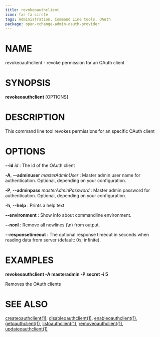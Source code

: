 ```yaml
---
title: revokeoauthclient
icon: far fa-circle
tags: Administration, Command Line tools, OAuth
package: open-xchange-admin-oauth-provider
---
```


# NAME

revokeoauthclient - revoke permission for an OAuth client

# SYNOPSIS

**revokeoauthclient** [OPTIONS]

# DESCRIPTION

This command line tool revokes permissions for an specific OAuth client

# OPTIONS

**--id** *id*
: The id of the OAuth client

**-A**, **--adminuser** *masterAdminUser*
:   Master admin user name for authentication. Optional, depending on your configuration.

**-P**, **--adminpass** *masterAdminPassword*
:   Master admin password for authentication. Optional, depending on your configuration.

**-h**, **--help**
: Prints a help text

**--environment**
:   Show info about commandline environment.

**--nonl**
:   Remove all newlines (\\n) from output.

**--responsetimeout**
: The optional response timeout in seconds when reading data from server (default: 0s; infinite).

# EXAMPLES

**revokeoauthclient -A masteradmin -P secret -i 5**

Removes the OAuth clients

# SEE ALSO

[createoauthclient(1)](createoauthclient.html), [disableoauthclient(1)](disableoauthclient.html), [enableoauthclient(1)](enableoauthclient.html), [getoauthclient(1)](getoauthclient.html), [listoauthclient(1)](listoauthclient.html), [removeoauthclient(1)](removeoauthclient.html), [updateoauthclient(1)](updateoauthclient.html)